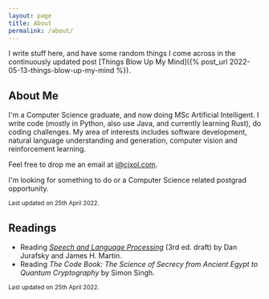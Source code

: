 ```yaml
---
layout: page
title: About
permalink: /about/
---
```


I write stuff here, and have some random things I come across in the continuously updated post [Things Blow Up My Mind]({% post_url 2022-05-13-things-blow-up-my-mind %}).

## About Me

I'm a Computer Science graduate, and now doing MSc Artificial Intelligent. I write code (mostly in Python, also use Java, and currently learning Rust), do coding challenges. My area of interests includes software development, natural language understanding and generation, computer vision and reinforcement learning.

Feel free to drop me an email at <a href="mailto:i@cjxol.com">i@cjxol.com</a>.

I'm looking for something to do or a Computer Science related postgrad opportunity.

<small>Last updated on 25th April 2022.</small>

## Readings

- Reading [*Speech and Language Processing*](https://web.stanford.edu/~jurafsky/slp3/) (3rd ed. draft) by Dan Jurafsky and James H. Martin.
- Reading *The Code Book: The Science of Secrecy from Ancient Egypt to Quantum Cryptography* by Simon Singh.

<small>Last updated on 25th April 2022.</small>
